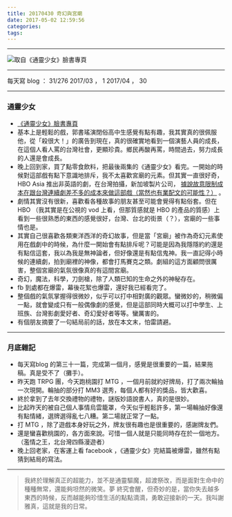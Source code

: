 ```yaml
---
title: 20170430 奇幻與宮廟
date: 2017-05-02 12:59:56
categories:
tags:
---
```


---

![取自《通靈少女》臉書專頁](https://c1.staticflickr.com/5/4177/33588623723_5b6d4c4f57.jpg)

---

每天寫 blog ： 31/276
2017/03 ， 1
2017/04 ， 30

---

### 通靈少女

- [《通靈少女》臉書專頁](https://www.facebook.com/TheTeenagePsychicHBO/)
- 基本上是輕鬆的戲，郭書瑤演閉俗高中生感覺有點有趣，我其實真的很佩服他，從「殺很大！」的廣告到現在，真的很確實地看到一個演藝人員的成長，在這個人看人罵的台灣社會，更顯珍貴。鄉民再酸再罵，時間過去，努力成長的人還是會成長。
- 晚上回到家，買了點零食飲料，把最後兩集的《通靈少女》看完。一開始的時候對這部戲有點下意識地排斥，我不太喜歡宮廟的元素。但其實一直很好奇， HBO Asia 推出非英語的劇，在台灣拍攝，新加坡製片公司， [據說故意限制成本在跟台灣連續劇差不多的成本來做這部戲（當然也有業配文的可能性？）](http://punchline.asia/archives/42072) 。
- 劇情其實沒有很新，喜歡看各種故事的朋友甚至可能會覺得有點俗套。但在 HBO （我其實是在公視的 vod 上看，但那質感就是 HBO 的產品的質感）上看到一些很熟悉的東西的感覺很好，台灣、台北的街景（？），宮廟的一些事情也是。
- 其實自己很喜歡各類東洋西洋的奇幻故事，但是當「宮廟」被作為奇幻元素使用在戲劇中的時候，為什麼一開始會有點排斥呢？可能是因為我隱隱約約還是有點信這套，我以為我是無神論者，但好像還是有點信鬼神。我一直記得小時候的連續劇，拍到廟裡的神像，都會打馬賽克之類。劇組的這方面顧問很厲害，整個宮廟的氣氛很像真的有這間宮廟。
- 奇幻，魔法，科學，刀劍槍，除了人類已知的生命之外的神秘存在。
- fb 到處都在爆雷，幕後花絮也爆雷，還好我已經看完了。
- 整個戲的氣氛掌握得很微妙，似乎可以打中相對廣的觀眾。蠻微妙的，稍微偏一點，就會變成只有一般偶像劇的感覺，但是這部同時大概可以打中學生、上班族、台灣影劇愛好者、奇幻愛好者等等。蠻厲害的。
- 有個朋友摘要了一句結局前的話，放在本文末，怕雷請避。

---

### 月底雜記

- 每天寫blog 的第三十一篇，完成第一個月，感覺是很重要的一篇，結果拖稿。真是受不了（攤手）。
- 昨天跑 TRPG 團，今天跑桃園打 MTG ，一個月前就約好牌局，打了兩次輪抽一次現開。輪抽的部分打 MM3 選秀，每個人都有好的獎品，皆大歡喜。
- 終於拿到了去年交換禮物的禮物，謎版妙語說書人，真的是很妙。
- 比起昨天的被自己個人事情烏雲籠罩，今天似乎輕鬆許多，第一場輪抽好像還有點情緒，選牌選得亂七八糟。第二場就正常了一點。
- 打 MTG ，除了遊戲本身好玩之外，牌友很有趣也是很重要的，感謝牌友們。
- 還是蠻喜歡桃園的，各方面來說。可惜一個人就是只能同時存在於一個地方。（濫情之王，北台灣四縣漫遊者）
- 晚上回老家，在客運上看 facebook ，《通靈少女》完結篇被爆雷，雖然有點猜到結局的寫法。

---

> 我終於理解真正的超能力，並不是通靈驅魔，超渡祭改，而是面對生命中的種種無常，還能夠坦然的微笑。夢 終究會醒，但奇妙的是，當你失去越多東西的時候，反而越能夠珍惜生活的點點滴滴，勇敢迎接新的一天。我叫謝雅真，這就是我的日常。
